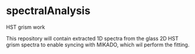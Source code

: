 # spectralAnalysis
HST grism work

This repository will contain extracted 1D spectra
from the glass 2D HST grism spectra to enable syncing
with MIKADO, which wil perform the fitting.
